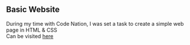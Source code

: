 ## Basic Website

During my time with Code Nation, I was set a task to create a simple web page in HTML & CSS </br>
Can be visited [here](https://musaab03.github.io/web_project/index.html)

